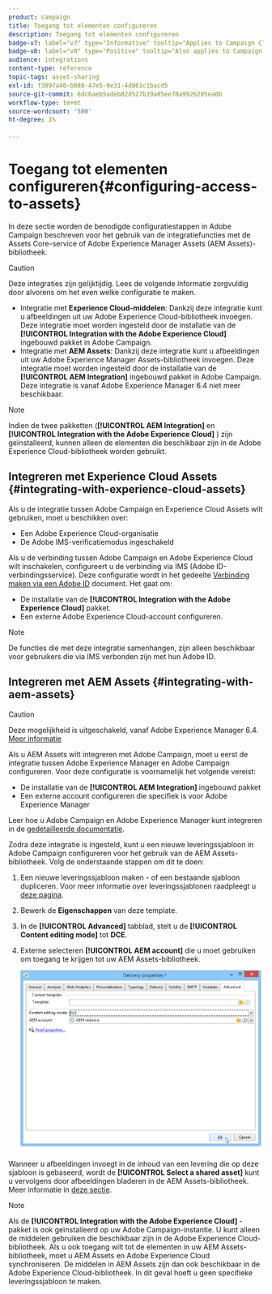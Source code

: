 ```yaml
---
product: campaign
title: Toegang tot elementen configureren
description: Toegang tot elementen configureren
badge-v7: label="v7" type="Informative" tooltip="Applies to Campaign Classic v7"
badge-v8: label="v8" type="Positive" tooltip="Also applies to Campaign v8"
audience: integrations
content-type: reference
topic-tags: asset-sharing
exl-id: f3897a40-b080-47e5-9e31-4d861c1bacd5
source-git-commit: 6dc6aeb5adeb82d527b39a05ee70a9926205ea0b
workflow-type: tm+mt
source-wordcount: '500'
ht-degree: 1%

---
```


# Toegang tot elementen configureren{#configuring-access-to-assets}



In deze sectie worden de benodigde configuratiestappen in Adobe Campaign beschreven voor het gebruik van de integratiefuncties met de Assets Core-service of Adobe Experience Manager Assets (AEM Assets)-bibliotheek.

>[!CAUTION]
>
>Deze integraties zijn gelijktijdig. Lees de volgende informatie zorgvuldig door alvorens om het even welke configuratie te maken.

* Integratie met **Experience Cloud-middelen**: Dankzij deze integratie kunt u afbeeldingen uit uw Adobe Experience Cloud-bibliotheek invoegen. Deze integratie moet worden ingesteld door de installatie van de **[!UICONTROL Integration with the Adobe Experience Cloud]** ingebouwd pakket in Adobe Campaign.
* Integratie met **AEM Assets**: Dankzij deze integratie kunt u afbeeldingen uit uw Adobe Experience Manager Assets-bibliotheek invoegen. Deze integratie moet worden ingesteld door de installatie van de **[!UICONTROL AEM Integration]** ingebouwd pakket in Adobe Campaign. Deze integratie is vanaf Adobe Experience Manager 6.4 niet meer beschikbaar.

>[!NOTE]
>
>Indien de twee pakketten (**[!UICONTROL AEM Integration]** en **[!UICONTROL Integration with the Adobe Experience Cloud]** ) zijn geïnstalleerd, kunnen alleen de elementen die beschikbaar zijn in de Adobe Experience Cloud-bibliotheek worden gebruikt.

## Integreren met Experience Cloud Assets {#integrating-with-experience-cloud-assets}

Als u de integratie tussen Adobe Campaign en Experience Cloud Assets wilt gebruiken, moet u beschikken over:

* Een Adobe Experience Cloud-organisatie
* De Adobe IMS-verificatiemodus ingeschakeld

Als u de verbinding tussen Adobe Campaign en Adobe Experience Cloud wilt inschakelen, configureert u de verbinding via IMS (Adobe ID-verbindingsservice). Deze configuratie wordt in het gedeelte [Verbinding maken via een Adobe ID](../../integrations/using/about-adobe-id.md) document. Het gaat om:

* De installatie van de **[!UICONTROL Integration with the Adobe Experience Cloud]** pakket.
* Een externe Adobe Experience Cloud-account configureren.

>[!NOTE]
>
>De functies die met deze integratie samenhangen, zijn alleen beschikbaar voor gebruikers die via IMS verbonden zijn met hun Adobe ID.

## Integreren met AEM Assets {#integrating-with-aem-assets}


>[!CAUTION]
>
>Deze mogelijkheid is uitgeschakeld, vanaf Adobe Experience Manager 6.4. [Meer informatie](https://experienceleague.adobe.com/docs/experience-manager-64/release-notes/deprecated-removed-features.html?lang=en#removed-features)

Als u AEM Assets wilt integreren met Adobe Campaign, moet u eerst de integratie tussen Adobe Experience Manager en Adobe Campaign configureren. Voor deze configuratie is voornamelijk het volgende vereist:

* De installatie van de **[!UICONTROL AEM Integration]** ingebouwd pakket
* Een externe account configureren die specifiek is voor Adobe Experience Manager

Leer hoe u Adobe Campaign en Adobe Experience Manager kunt integreren in de [gedetailleerde documentatie](../../integrations/using/about-adobe-experience-manager.md).

Zodra deze integratie is ingesteld, kunt u een nieuwe leveringssjabloon in Adobe Campaign configureren voor het gebruik van de AEM Assets-bibliotheek. Volg de onderstaande stappen om dit te doen:

1. Een nieuwe leveringssjabloon maken - of een bestaande sjabloon dupliceren. Voor meer informatie over leveringssjablonen raadpleegt u [deze pagina](../../delivery/using/about-templates.md).
1. Bewerk de **Eigenschappen** van deze template.
1. In de **[!UICONTROL Advanced]** tabblad, stelt u de **[!UICONTROL Content editing mode]** tot **DCE**.
1. Externe selecteren **[!UICONTROL AEM account]** die u moet gebruiken om toegang te krijgen tot uw AEM Assets-bibliotheek.

   ![](assets/dam_aem_assets1.png)

Wanneer u afbeeldingen invoegt in de inhoud van een levering die op deze sjabloon is gebaseerd, wordt de **[!UICONTROL Select a shared asset]** kunt u vervolgens door afbeeldingen bladeren in de AEM Assets-bibliotheek. Meer informatie in [deze sectie](../../integrations/using/inserting-a-shared-asset.md).

>[!NOTE]
>
>Als de **[!UICONTROL Integration with the Adobe Experience Cloud]** -pakket is ook geïnstalleerd op uw Adobe Campaign-instantie. U kunt alleen de middelen gebruiken die beschikbaar zijn in de Adobe Experience Cloud-bibliotheek. Als u ook toegang wilt tot de elementen in uw AEM Assets-bibliotheek, moet u AEM Assets en Adobe Experience Cloud synchroniseren. De middelen in AEM Assets zijn dan ook beschikbaar in de Adobe Experience Cloud-bibliotheek. In dit geval hoeft u geen specifieke leveringssjabloon te maken.
